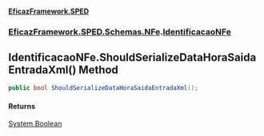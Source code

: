 #### [EficazFramework.SPED](EficazFrameworkSPED.md 'EficazFramework SPED')
### [EficazFramework.SPED.Schemas.NFe](EficazFramework.SPED.Schemas.NFe.md 'EficazFramework.SPED.Schemas.NFe').[IdentificacaoNFe](EficazFramework.SPED.Schemas.NFe/IdentificacaoNFe.md 'EficazFramework.SPED.Schemas.NFe.IdentificacaoNFe')

## IdentificacaoNFe.ShouldSerializeDataHoraSaidaEntradaXml() Method

```csharp
public bool ShouldSerializeDataHoraSaidaEntradaXml();
```

#### Returns
[System.Boolean](https://docs.microsoft.com/en-us/dotnet/api/System.Boolean 'System.Boolean')